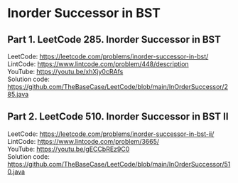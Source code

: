 # Inorder Successor in BST

## Part 1. LeetCode 285. Inorder Successor in BST<br/>
LeetCode: https://leetcode.com/problems/inorder-successor-in-bst/<br/>
LintCode: https://www.lintcode.com/problem/448/description<br/>
YouTube: https://youtu.be/xhXjy0cRAfs<br/>
Solution code: https://github.com/TheBaseCase/LeetCode/blob/main/InOrderSuccessor/285.java<br/>

## Part 2. LeetCode 510. Inorder Successor in BST II<br/>
LeetCode: https://leetcode.com/problems/inorder-successor-in-bst-ii/<br/>
LintCode: https://www.lintcode.com/problem/3665/<br/>
YouTube: https://youtu.be/gECCbREz9C0<br/>
Solution code: https://github.com/TheBaseCase/LeetCode/blob/main/InOrderSuccessor/510.java<br/>

<br/>
